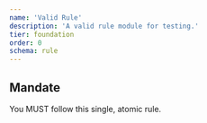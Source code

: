 ```yaml
---
name: 'Valid Rule'
description: 'A valid rule module for testing.'
tier: foundation
order: 0
schema: rule
---
```


## Mandate

You MUST follow this single, atomic rule.
